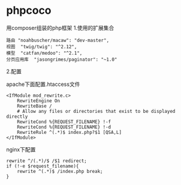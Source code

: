 # phpcoco
用composer组装的php框架
1.使用的扩展集合

```
路由 "noahbuscher/macaw": "dev-master",
视图  "twig/twig": "^2.12",
模型  "catfan/medoo": "^2.1",
分页应用库  "jasongrimes/paginator": "~1.0"
```

2.配置

apache下面配置.htaccess文件

```
<IfModule mod_rewrite.c>
    RewriteEngine On
    RewriteBase /
    # Allow any files or directories that exist to be displayed directly
    RewriteCond %{REQUEST_FILENAME} !-f
    RewriteCond %{REQUEST_FILENAME} !-d
    RewriteRule ^(.*)$ index.php?$1 [QSA,L]
</IfModule>
```

nginx下配置

```
rewrite ^/(.*)/$ /$1 redirect;
if (!-e $request_filename){
    rewrite ^(.*)$ /index.php break;
}
```